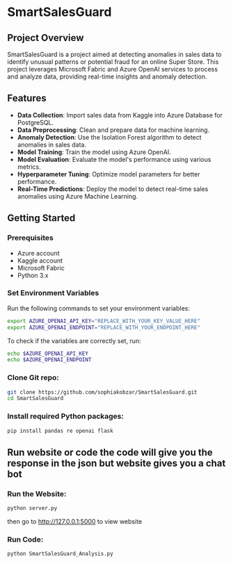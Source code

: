 # SmartSalesGuard

## Project Overview
SmartSalesGuard is a project aimed at detecting anomalies in sales data to identify unusual patterns or potential fraud for an online Super Store. This project leverages Microsoft Fabric and Azure OpenAI services to process and analyze data, providing real-time insights and anomaly detection.

## Features
- **Data Collection**: Import sales data from Kaggle into Azure Database for PostgreSQL.
- **Data Preprocessing**: Clean and prepare data for machine learning.
- **Anomaly Detection**: Use the Isolation Forest algorithm to detect anomalies in sales data.
- **Model Training**: Train the model using Azure OpenAI.
- **Model Evaluation**: Evaluate the model's performance using various metrics.
- **Hyperparameter Tuning**: Optimize model parameters for better performance.
- **Real-Time Predictions**: Deploy the model to detect real-time sales anomalies using Azure Machine Learning.

## Getting Started

### Prerequisites
- Azure account
- Kaggle account
- Microsoft Fabric
- Python 3.x

### Set Environment Variables
Run the following commands to set your environment variables:
```bash
export AZURE_OPENAI_API_KEY="REPLACE_WITH_YOUR_KEY_VALUE_HERE"
export AZURE_OPENAI_ENDPOINT="REPLACE_WITH_YOUR_ENDPOINT_HERE"
```

To check if the variables are correctly set, run:
```bash
echo $AZURE_OPENAI_API_KEY
echo $AZURE_OPENAI_ENDPOINT
```

### Clone Git repo: 
```bash
git clone https://github.com/sophiakobzar/SmartSalesGuard.git
cd SmartSalesGuard
```
### Install required Python packages:
```bash
pip install pandas re openai flask
```

## Run website or code the code will give you the response in the json but website gives you a chat bot

### Run the Website:
```bash
python server.py
```
then go to http://127.0.0.1:5000 to view website

### Run Code:
```bash
python SmartSalesGuard_Analysis.py
```

